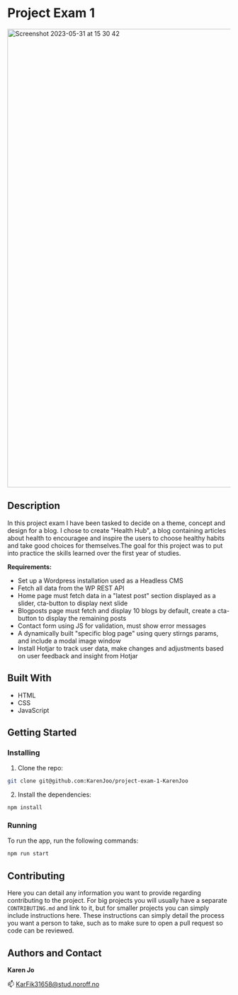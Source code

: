 # Project Exam 1

<img width="1035" alt="Screenshot 2023-05-31 at 15 30 42" src="https://github.com/KarenJoo/Rainydays_website_CA/assets/114563762/801b26e5-3140-4591-87b7-6e6968a27484">

## Description
In this project exam I have been tasked to decide on a theme, concept and design for a blog. I chose to create "Health Hub", a blog containing articles about health to encouragee and inspire the users to choose healthy habits and take good choices for themselves.The goal for this project was to put into practice the skills learned over the first year of studies.

**Requirements:**
- Set up a Wordpress installation used as a Headless CMS
- Fetch all data from the WP REST API
- Home page must fetch data in a "latest post" section displayed as a slider, cta-button to display next slide
- Blogposts page must fetch and display 10 blogs by default, create a cta-button to display the remaining posts
- Contact form using JS for validation, must show error messages
- A dynamically built "specific blog page" using query stirngs params, and include a modal image window 
- Install Hotjar to track user data, make changes and adjustments based on user feedback and insight from Hotjar 

## Built With

- HTML
- CSS
- JavaScript

## Getting Started

### Installing

1. Clone the repo:

```bash
git clone git@github.com:KarenJoo/project-exam-1-KarenJoo


```

2. Install the dependencies:

```
npm install
```

### Running

To run the app, run the following commands:

```bash
npm run start
```

## Contributing

Here you can detail any information you want to provide regarding contributing to the project. For big projects you will usually have a separate `CONTRIBUTING.md` and link to it, but for smaller projects you can simply include instructions here. These instructions can simply detail the process you want a person to take, such as to make sure to open a pull request so code can be reviewed.

## Authors and Contact

**Karen Jo**

📫 KarFik31658@stud.noroff.no


